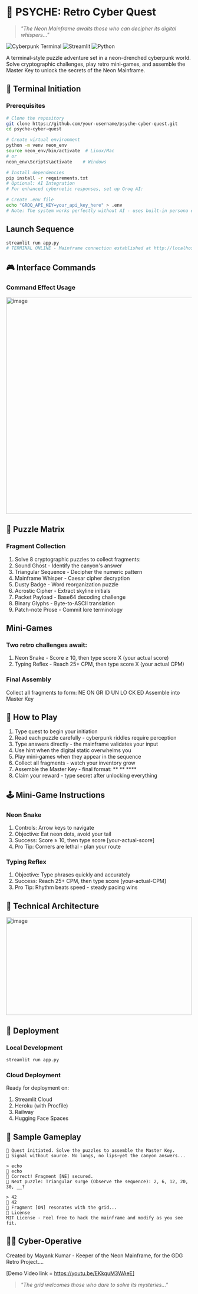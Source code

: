 # 🧠 PSYCHE: Retro Cyber Quest

> *"The Neon Mainframe awaits those who can decipher its digital whispers..."*

![Cyberpunk Terminal](https://img.shields.io/badge/Theme-Retro__Cyberpunk-39ff14?style=for-the-badge)
![Streamlit](https://img.shields.io/badge/Built_with-Streamlit-FF4B4B?style=for-the-badge)
![Python](https://img.shields.io/badge/Python-3.8%2B-3776AB?style=for-the-badge)

A terminal-style puzzle adventure set in a neon-drenched cyberpunk world. Solve cryptographic challenges, play retro mini-games, and assemble the Master Key to unlock the secrets of the Neon Mainframe.

## 🌌 Terminal Initiation

### Prerequisites

```bash
# Clone the repository
git clone https://github.com/your-username/psyche-cyber-quest.git
cd psyche-cyber-quest
```
```bash
# Create virtual environment
python -m venv neon_env
source neon_env/bin/activate  # Linux/Mac
# or
neon_env\Scripts\activate    # Windows
```
```bash
# Install dependencies
pip install -r requirements.txt
# Optional: AI Integration
# For enhanced cybernetic responses, set up Groq AI:
```

```bash
# Create .env file
echo "GROQ_API_KEY=your_api_key_here" > .env
# Note: The system works perfectly without AI - uses built-in persona emulator
```
## Launch Sequence
```bash
streamlit run app.py
# TERMINAL ONLINE - Mainframe connection established at http://localhost:8501
```

## 🎮 Interface Commands
### Command	Effect	Usage

<img width="569" height="586" alt="image" src="https://github.com/user-attachments/assets/02485b9c-656a-4eae-8122-ff65c4426d8a" />


## 🧩 Puzzle Matrix
### Fragment Collection
1. Solve 8 cryptographic puzzles to collect fragments:
2. Sound Ghost - Identify the canyon's answer
3. Triangular Sequence - Decipher the numeric pattern
4. Mainframe Whisper - Caesar cipher decryption
5. Dusty Badge - Word reorganization puzzle
6. Acrostic Cipher - Extract skyline initials
7. Packet Payload - Base64 decoding challenge
8. Binary Glyphs - Byte-to-ASCII translation
9. Patch-note Prose - Commit lore terminology

## Mini-Games
### Two retro challenges await:

1. Neon Snake - Score ≥ 10, then type score X (your actual score)
2. Typing Reflex - Reach 25+ CPM, then type score X (your actual CPM)

### Final Assembly
Collect all fragments to form: NE ON GR ID UN LO CK ED
Assemble into Master Key

## 🎯 How to Play
1. Type quest to begin your initiation
2. Read each puzzle carefully - cyberpunk riddles require perception
3. Type answers directly - the mainframe validates your input
4. Use hint when the digital static overwhelms you
5. Play mini-games when they appear in the sequence
6. Collect all fragments - watch your inventory grow
7. Assemble the Master Key - final format: ** ** ****
8. Claim your reward - type secret after unlocking everything

## 🕹️ Mini-Game Instructions
### Neon Snake
1. Controls: Arrow keys to navigate
2. Objective: Eat neon dots, avoid your tail
3. Success: Score ≥ 10, then type score [your-actual-score]
4. Pro Tip: Corners are lethal - plan your route

### Typing Reflex
1. Objective: Type phrases quickly and accurately
3. Success: Reach 25+ CPM, then type score [your-actual-CPM]
3. Pro Tip: Rhythm beats speed - steady pacing wins

## 🔧 Technical Architecture

<img width="503" height="265" alt="image" src="https://github.com/user-attachments/assets/f4afc738-41ae-46bd-a3f3-9d86ed1919fa" />

## 🚀 Deployment
### Local Development
```bash
streamlit run app.py
```

### Cloud Deployment
Ready for deployment on:
1. Streamlit Cloud
2. Heroku (with Procfile)
3. Railway
4. Hugging Face Spaces

## 🎲 Sample Gameplay

```> quest
🤖 Quest initiated. Solve the puzzles to assemble the Master Key.
🤖 Signal without source. No lungs, no lips—yet the canyon answers...
```

```
> echo
🧑 echo
🤖 Correct! Fragment [NE] secured.
🤖 Next puzzle: Triangular surge (Observe the sequence): 2, 6, 12, 20, 30, __?
```

```
> 42
🧑 42
🤖 Fragment [ON] resonates with the grid...
📜 License
MIT License - Feel free to hack the mainframe and modify as you see fit.
```

## 👨‍💻 Cyber-Operative
Created by Mayank Kumar - Keeper of the Neon Mainframe, for the GDG Retro Project....

[Demo Video link = https://youtu.be/EKkquM3WAeE]

> *"The grid welcomes those who dare to solve its mysteries..."*





